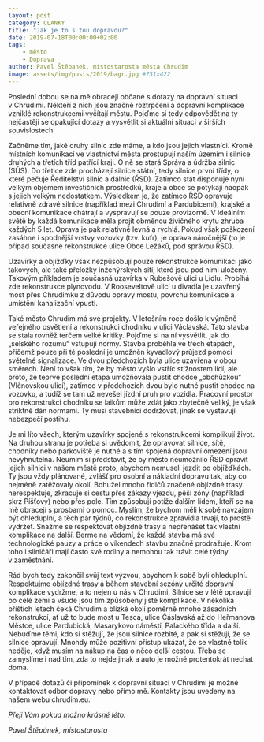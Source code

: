 ```yaml
---
layout: post
category: CLANKY
title: "Jak je to s tou dopravou?"
date: 2019-07-18T00:00:00+02:00  
tags: 
    - město
    - Doprava 
author: Pavel Štěpanek, místostarosta města Chrudim
image: assets/img/posts/2019/bagr.jpg #751x422
---
```



Poslední dobou se na mě obracejí občané s dotazy na dopravní situaci v Chrudimi. Někteří z nich jsou značně roztrpčeni a dopravní komplikace vzniklé rekonstrukcemi vyčítají městu. Pojďme si tedy odpovědět na ty nejčastěji se opakující dotazy a vysvětlit si aktuální situaci v širších souvislostech.

Začněme tím, jaké druhy silnic zde máme, a kdo jsou jejich vlastníci. Kromě místních komunikací ve vlastnictví města prostupují naším územím i silnice druhých a třetích tříd patřící kraji. O ně se stará Správa a údržba silnic (SÚS). Do třetice zde procházejí silnice státní, tedy silnice první třídy, o které pečuje Ředitelství silnic a dálnic (ŘSD). Zatímco stát disponuje nyní velkým objemem investičních prostředků, kraje a obce se potýkají naopak s jejich velkým nedostatkem. Výsledkem je, že zatímco ŘSD opravuje relativně zdravé silnice (například mezi Chrudimí a Pardubicemi), krajské a obecní komunikace chátrají a vyspravují se pouze provizorně. V ideálním světě by každá komunikace měla projít obměnou živičného krytu zhruba každých 5 let. Oprava je pak relativně levná a rychlá. Pokud však poškození zasáhne i spodnější vrstvy vozovky (tzv. kufr), je oprava náročnější (to je případ současné rekonstrukce ulice Obce Ležáků, pod správou ŘSD). 

Uzavírky a objížďky však nezpůsobují pouze rekonstrukce komunikací jako takových, ale také přeložky inženýrských sítí, které jsou pod nimi uloženy. Takovým příkladem je současná uzavírka v Rubešově ulici u Lídlu. Probíhá zde  rekonstrukce plynovodu. V Rooseveltově ulici u divadla je uzavřený most přes Chrudimku z důvodu opravy mostu, povrchu komunikace a umístění kanalizační vpusti.

Také město Chrudim má své projekty. V letošním roce došlo k výměně veřejného osvětlení a rekonstrukci chodníku v ulici Václavská. Tato stavba se stala rovněž terčem velké kritiky. Pojďme si na ní vysvětlit, jak do „selského rozumu“ vstupují normy. Stavba proběhla ve třech etapách, přičemž pouze při té poslední je umožněn kyvadlový průjezd pomocí světelné signalizace. Ve dvou předchozích byla ulice uzavřena v obou směrech. Není to však tím, že by město vyšlo vstříc stížnostem lidí, ale proto, že teprve poslední etapa umožňovala pustit chodce „obchůzkou“ (Vlčnovskou ulicí), zatímco v předchozích dvou bylo nutné pustit chodce na vozovku, a tudíž se tam už nevešel jízdní pruh pro vozidla. Pracovní prostor pro rekonstrukci chodníku se laikům může zdát jako zbytečně veliký, je však striktně dán normami. Ty musí stavebníci dodržovat, jinak se vystavují nebezpečí postihu. 

Je mi líto všech, kterým uzavírky spojené s rekonstrukcemi komplikují život. Na druhou stranu je potřeba si uvědomit, že opravovat silnice, sítě, chodníky nebo parkoviště je nutné a s tím spojená dopravní omezení jsou nevyhnutelná. Neumím si představit, že by město neumožnilo ŘSD opravit jejich silnici v našem městě proto, abychom nemuseli jezdit po objížďkách. Ty jsou vždy plánované, zvlášť pro osobní a nákladní dopravu tak, aby co nejméně zatěžovaly okolí. Bohužel mnoho řidičů značené objízdné trasy nerespektuje, zkracuje si cestu přes zákazy vjezdu, pěší zóny (například skrz Píšťovy) nebo přes pole. Tím způsobují potíže dalším lidem, kteří se na mě obracejí s prosbami o pomoc. Myslím, že bychom měli k sobě navzájem být ohleduplní, a těch pár týdnů, co rekonstrukce zpravidla trvají, to prostě vydržet. Snažme se respektovat objízdné trasy a nepřenášet tak vlastní komplikace na další. Berme na vědomí, že každá stavba má své technologické pauzy a práce o víkendech stavbu značně prodražuje. Krom toho i silničáři mají často své rodiny a nemohou tak trávit celé týdny v zaměstnání. 

Rád bych tedy zakončil svůj text výzvou, abychom k sobě byli ohleduplní. Respektujme objízdné trasy a během stavební sezóny určité dopravní komplikace vydržme, a to nejen u nás v Chrudimi. Silnice se v létě opravují po celé zemi a všude jsou tím způsobeny jisté komplikace. V několika příštích letech čeká Chrudim a blízké okolí poměrně mnoho zásadních rekonstrukcí, ať už to bude most u Tesca, ulice Čáslavská až do Heřmanova Městce, ulice Pardubická, Masarykovo náměstí, Palackého třída a další. Nebuďme těmi, kdo si stěžují, že jsou silnice rozbité, a pak si stěžují, že se silnice opravují. Mnohdy může pozitivní přístup ukázat, že se vlastně tolik neděje, když musím na nákup na čas o něco delší cestou. Třeba se zamyslíme i nad tím, zda to nejde jinak a auto je možné protentokrát nechat doma. 

V případě dotazů či připomínek k dopravní situaci v Chrudimi je možné kontaktovat odbor dopravy nebo přímo mě. Kontakty jsou uvedeny na našem webu chrudim.eu. 

*Přeji Vám pokud možno krásné léto.*

*Pavel Štěpánek, místostarosta*


